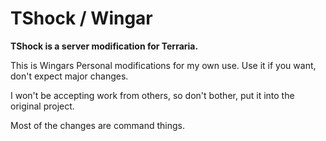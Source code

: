 TShock / Wingar
==============================================
**TShock is a server modification for Terraria.**

This is Wingars Personal modifications for my own use. Use it if you want, don't expect major changes.

I won't be accepting work from others, so don't bother, put it into the original project.

Most of the changes are command things.
